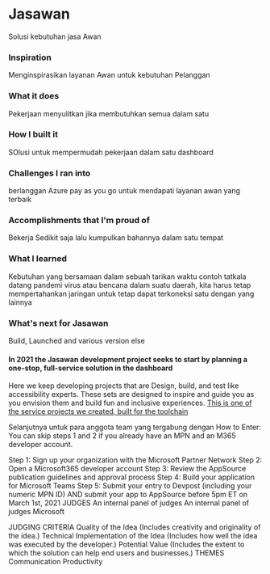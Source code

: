 # Jasawan 
Solusi kebutuhan jasa Awan

### Inspiration  
Menginspirasikan layanan Awan untuk kebutuhan Pelanggan 

### What it does  
Pekerjaan menyulitkan jika membutuhkan semua dalam satu 

### How I built it  
SOlusi untuk mempermudah pekerjaan dalam satu dashboard 

### Challenges I ran into  
berlanggan Azure pay as you go untuk mendapati layanan awan yang terbaik 

### Accomplishments that I'm proud of  
Bekerja Sedikit saja lalu kumpulkan bahannya dalam satu tempat

### What I learned  
Kebutuhan yang bersamaan dalam sebuah tarikan waktu contoh tatkala datang pandemi virus atau bencana dalam suatu daerah, kita harus tetap mempertahankan jaringan untuk tetap dapat terkoneksi satu dengan yang lainnya

### What's next for Jasawan 
Build, Launched and various version else

#### In 2021 the Jasawan development project seeks to start by planning a one-stop, full-service solution in the dashboard
  Here we keep developing projects that are Design, build, and test like accessibility experts. These sets are designed to inspire and guide you as you envision them and build fun and inclusive experiences.
[This is one of the service projects we created, built for the toolchain ](https://console.ng.bluemix.net/devops/toolchains/7e57234f-a5be-45d2-beb6-f38cfd5cf3c8?env_id=ibm%3Ayp%3Aus-south)

Selanjutnya untuk para anggota team yang tergabung dengan 
How to Enter:
You can skip steps 1 and 2 if you already have an MPN and an M365 developer account.

Step 1: Sign up your organization with the Microsoft Partner Network 
Step 2: Open a Microsoft365 developer account
Step 3: Review the AppSource publication guidelines and approval process
Step 4: Build your application for Microsoft Teams
Step 5: Submit your entry to Devpost (including your numeric MPN ID) AND submit your app to AppSource before 5pm ET on March 1st, 2021 
JUDGES
An internal panel of judges
An internal panel of judges
Microsoft

JUDGING CRITERIA
Quality of the Idea
(Includes creativity and originality of the idea.)
Technical Implementation of the Idea
(Includes how well the idea was executed by the developer.)
Potential Value
(Includes the extent to which the solution can help end users and businesses.)
THEMES
Communication
Productivity
